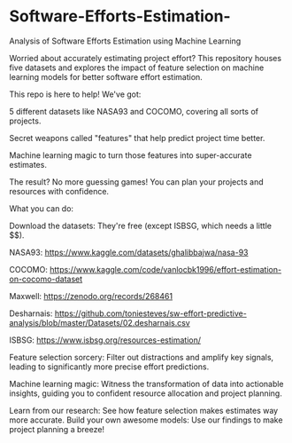 # Software-Efforts-Estimation-
Analysis of Software Efforts Estimation using Machine Learning 

Worried about accurately estimating project effort? This repository houses five datasets and explores the impact of feature selection on machine learning models for better software effort estimation.

This repo is here to help! We've got:

5 different datasets like NASA93 and COCOMO, covering all sorts of projects. ‍

Secret weapons called "features" that help predict project time better.

Machine learning magic to turn those features into super-accurate estimates.

The result? No more guessing games!  You can plan your projects and resources with confidence.


What you can do:

Download the datasets: They're free (except ISBSG, which needs a little $$).

NASA93: https://www.kaggle.com/datasets/ghalibbajwa/nasa-93

COCOMO: https://www.kaggle.com/code/vanlocbk1996/effort-estimation-on-cocomo-dataset

Maxwell: https://zenodo.org/records/268461

Desharnais: https://github.com/toniesteves/sw-effort-predictive-analysis/blob/master/Datasets/02.desharnais.csv

ISBSG: https://www.isbsg.org/resources-estimation/


Feature selection sorcery: Filter out distractions and amplify key signals, leading to significantly more precise effort predictions.

Machine learning magic: Witness the transformation of data into actionable insights, guiding you to confident resource allocation and project planning.



Learn from our research: See how feature selection makes estimates way more accurate.
Build your own awesome models: Use our findings to make project planning a breeze!
